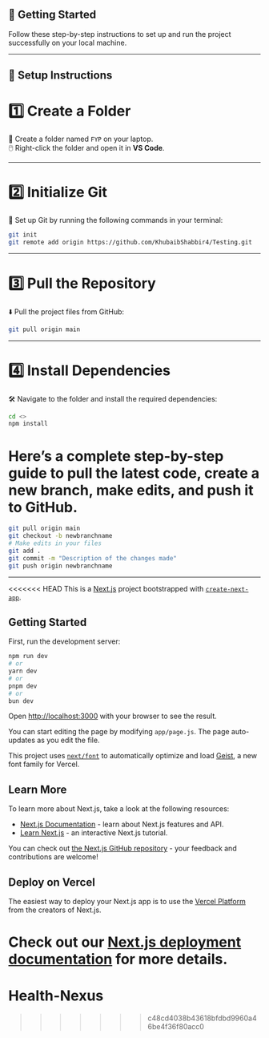 
## 🚀 **Getting Started**

Follow these step-by-step instructions to set up and run the project successfully on your local machine.

---

## 🚩 **Setup Instructions**

# 1️⃣ **Create a Folder**

📂 Create a folder named `FYP` on your laptop.  
🖱️ Right-click the folder and open it in **VS Code**.

---

# 2️⃣ **Initialize Git**

🔗 Set up Git by running the following commands in your terminal:

```bash
git init
git remote add origin https://github.com/KhubaibShabbir4/Testing.git
```

---

# 3️⃣ **Pull the Repository**

⬇️ Pull the project files from GitHub:

```bash
git pull origin main
```

---

# 4️⃣ **Install Dependencies**

🛠️ Navigate to the folder and install the required dependencies:

```bash
cd <>
npm install
```

# Here’s a complete step-by-step guide to pull the latest code, create a new branch, make edits, and push it to GitHub.
```bash
git pull origin main
git checkout -b newbranchname
# Make edits in your files
git add .
git commit -m "Description of the changes made"
git push origin newbranchname
```
---



<<<<<<< HEAD
This is a [Next.js](https://nextjs.org) project bootstrapped with [`create-next-app`](https://github.com/vercel/next.js/tree/canary/packages/create-next-app).

## Getting Started

First, run the development server:

```bash
npm run dev
# or
yarn dev
# or
pnpm dev
# or
bun dev
```

Open [http://localhost:3000](http://localhost:3000) with your browser to see the result.

You can start editing the page by modifying `app/page.js`. The page auto-updates as you edit the file.

This project uses [`next/font`](https://nextjs.org/docs/app/building-your-application/optimizing/fonts) to automatically optimize and load [Geist](https://vercel.com/font), a new font family for Vercel.

## Learn More

To learn more about Next.js, take a look at the following resources:

- [Next.js Documentation](https://nextjs.org/docs) - learn about Next.js features and API.
- [Learn Next.js](https://nextjs.org/learn) - an interactive Next.js tutorial.

You can check out [the Next.js GitHub repository](https://github.com/vercel/next.js) - your feedback and contributions are welcome!

## Deploy on Vercel

The easiest way to deploy your Next.js app is to use the [Vercel Platform](https://vercel.com/new?utm_medium=default-template&filter=next.js&utm_source=create-next-app&utm_campaign=create-next-app-readme) from the creators of Next.js.

Check out our [Next.js deployment documentation](https://nextjs.org/docs/app/building-your-application/deploying) for more details.
=======
# Health-Nexus
>>>>>>> c48cd4038b43618bfdbd9960a46be4f36f80acc0
